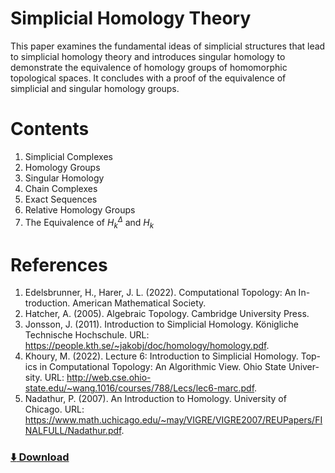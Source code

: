 # Simplicial Homology Theory
This paper examines the fundamental ideas of simplicial structures that lead to simplicial homology theory and introduces singular homology to demonstrate the equivalence of homology groups of homomorphic topological spaces. It concludes with a proof of the equivalence of simplicial and singular homology groups.

# Contents
1. Simplicial Complexes
2. Homology Groups
3. Singular Homology
4. Chain Complexes
5. Exact Sequences
6. Relative Homology Groups
7. The Equivalence of $H_k^\Delta$ and $H_k$

# References
1. Edelsbrunner, H., Harer, J. L. (2022). Computational Topology: An In-
troduction. American Mathematical Society.
2. Hatcher, A. (2005). Algebraic Topology. Cambridge University Press.
3. Jonsson, J. (2011). Introduction to Simplicial Homology. Königliche
Technische Hochschule. URL: https://people.kth.se/~jakobj/doc/homology/homology.pdf.
4. Khoury, M. (2022). Lecture 6: Introduction to Simplicial Homology. Top-
ics in Computational Topology: An Algorithmic View. Ohio State Univer-
sity. URL: http://web.cse.ohio-state.edu/~wang.1016/courses/788/Lecs/lec6-marc.pdf.
5. Nadathur, P. (2007). An Introduction to Homology. University
of Chicago. URL: https://www.math.uchicago.edu/~may/VIGRE/VIGRE2007/REUPapers/FINALFULL/Nadathur.pdf.

### [:arrow_down: Download](https://karhunenloeve.github.io/TopoHom/main.pdf)